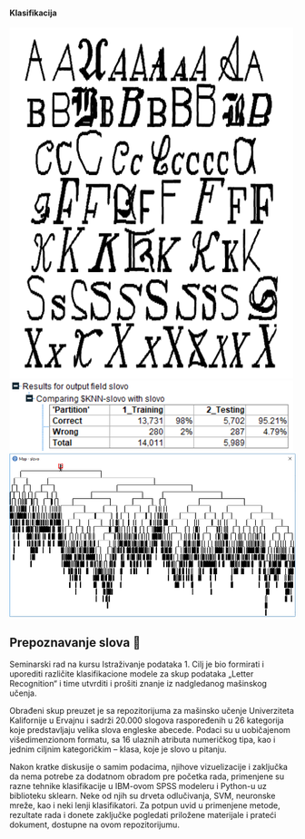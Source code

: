 #### Klasifikacija
<img width="500" src="https://raw.githubusercontent.com/matfija/Prepoznavanje-slova/master/slike/Primer%20slova.png">
<img width="500" src="https://raw.githubusercontent.com/matfija/Prepoznavanje-slova/master/slike/KNN-preciznost.png">
<img width="700" src="https://raw.githubusercontent.com/matfija/Prepoznavanje-slova/master/slike/C5.0-stablo.png">

## Prepoznavanje slova :page_facing_up:
Seminarski rad na kursu Istraživanje podataka 1. Cilj je bio formirati i uporediti različite klasifikacione modele za skup podataka „Letter Recognition“ i time utvrditi i prošiti znanje iz nadgledanog mašinskog učenja.

Obrađeni skup preuzet je sa repozitorijuma za mašinsko učenje Univerziteta Kalifornije u Ervajnu i sadrži 20.000 slogova raspoređenih u 26 kategorija koje predstavljaju velika slova engleske abecede. Podaci su u uobičajenom višedimenzionom formatu, sa 16 ulaznih atributa numeričkog tipa, kao i jednim ciljnim kategoričkim – klasa, koje je slovo u pitanju.

Nakon kratke diskusije o samim podacima, njihove vizuelizacije i zaključka da nema potrebe za dodatnom obradom pre početka rada, primenjene su razne tehnike klasifikacije u IBM-ovom SPSS modeleru i Python-u uz biblioteku sklearn. Neke od njih su drveta odlučivanja, SVM, neuronske mreže, kao i neki lenji klasifikatori. Za potpun uvid u primenjene metode, rezultate rada i donete zaključke pogledati priložene materijale i prateći dokument, dostupne na ovom repozitorijumu.
